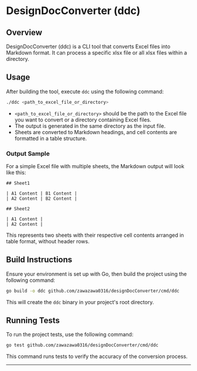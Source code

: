 # DesignDocConverter (ddc)

## Overview
DesignDocConverter (ddc) is a CLI tool that converts Excel files into Markdown format. It can process a specific xlsx file or all xlsx files within a directory.

## Usage
After building the tool, execute `ddc` using the following command:

```sh
./ddc <path_to_excel_file_or_directory>
```

- `<path_to_excel_file_or_directory>` should be the path to the Excel file you want to convert or a directory containing Excel files.
- The output is generated in the same directory as the input file.
- Sheets are converted to Markdown headings, and cell contents are formatted in a table structure.

### Output Sample
For a simple Excel file with multiple sheets, the Markdown output will look like this:

```
## Sheet1

| A1 Content | B1 Content |
| A2 Content | B2 Content |

## Sheet2

| A1 Content |
| A2 Content |
```

This represents two sheets with their respective cell contents arranged in table format, without header rows.

## Build Instructions
Ensure your environment is set up with Go, then build the project using the following command:

```sh
go build -o ddc github.com/zawazawa0316/designDocConverter/cmd/ddc
```

This will create the `ddc` binary in your project's root directory.

## Running Tests
To run the project tests, use the following command:

```sh
go test github.com/zawazawa0316/designDocConverter/cmd/ddc
```

This command runs tests to verify the accuracy of the conversion process.

---
